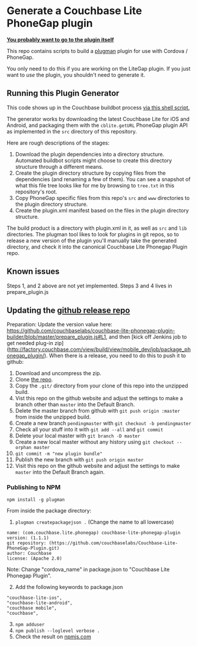 # Generate a Couchbase Lite PhoneGap plugin

**[You probably want to go to the plugin itself](https://github.com/couchbaselabs/Couchbase-Lite-PhoneGap-Plugin)**

This repo contains scripts to build a [plugman](https://github.com/apache/cordova-plugman) plugin for use with Cordova / PhoneGap.

You only need to do this if you are working on the LiteGap plugin.  If you just want to _use_ the plugin, you shouldn't need to generate it.

## Running this Plugin Generator

This code shows up in the Couchbase buildbot process [via this shell script.](https://github.com/couchbase/build/blob/master/scripts/jenkins/mobile/package_phonegap_plugin.sh)

The generator works by downloading the latest Couchbase Lite for iOS and Android, and packaging them with the `cblite.getURL` PhoneGap plugin API as implemented in the `src` directory of this repository.

Here are rough descriptions of the stages:

1. Download the plugin dependencies into a directory structure. Automated buildbot scripts might choose to create this directory structure through a different means.
2. Create the plugin directory structure by copying files from the dependencies (and renaming a few of them). You can see a snapshot of what this file tree looks like for me by browsing to `tree.txt` in this repository's root.
3. Copy PhoneGap specific files from this repo's `src` and `www` directories to the plugin directory structure.
4. Create the plugin.xml manifest based on the files in the plugin directory structure.

The build product is a directory with plugin.xml in it, as well as `src` and `lib` directories. The plugman tool likes to look for plugins in git repos, so to release a new version of the plugin you'll manually take the generated directory, and check it into the canonical Couchbase Lite Phonegap Plugin repo.

## Known issues

Steps 1, and 2 above are not yet implemented. Steps 3 and 4 lives in prepare_plugin.js

## Updating the [github release repo](https://github.com/couchbaselabs/Couchbase-Lite-PhoneGap-Plugin)

Preparation: Update the version value here: https://github.com/couchbaselabs/couchbase-lite-phonegap-plugin-builder/blob/master/prepare_plugin.js#L1, and then [kick off Jenkins job to get needed plug-in zip] (http://factory.couchbase.com/view/build/view/mobile_dev/job/package_phonegap_plugin/). When there is a release, you need to do this to push it to github:

1. Download and uncompress the zip.
2. Clone [the repo](https://github.com/couchbaselabs/Couchbase-Lite-PhoneGap-Plugin).
3. Copy the `.git/` directory from your clone of this repo into the unzipped build.
4. Vist this repo on the github website and adjust the settings to make a branch other than `master` into the Default Branch.
5. Delete the master branch from github with `git push origin :master` from inside the unzipped build.
6. Create a new branch `pendingmaster`  with `git checkout -b pendingmaster`
7. Check all your stuff into it with `git add --all` and `git commit`
8. Delete your local master with `git branch -D master`
9. Create a new local master without any history using `git checkout --orphan master`
10. `git commit -m "new plugin bundle"`
11. Publish the new branch with `git push origin master`
12. Visit this repo on the github website and adjust the settings to make `master` into the Default Branch again.

### Publishing to NPM

    npm install -g plugman

From inside the package directory:

1. `plugman createpackagejson .` (Change the name to all lowercase)

 ```
name: (com.couchbase.lite.phonegap) couchbase-lite-phonegap-plugin
version: (1.1.1) 
git repository: (https://github.com/couchbaselabs/Couchbase-Lite-PhoneGap-Plugin.git) 
author: Couchbase
license: (Apache 2.0) 
```
Note: Change "cordova_name" in package.json to "Couchbase Lite Phonegap Plugin".

2. Add the following keywords to package.json

 ```
"couchbase-lite-ios",
"couchbase-lite-android",
"couchbase mobile",
"couchbase",
```

3. `npm adduser`
4. `npm publish --loglevel verbose .`
5. Check the result on [npmjs.com](https://www.npmjs.com/package/couchbase-lite-phonegap-plugin)

